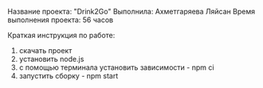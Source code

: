 Название проекта: "Drink2Go"
Выполнила: Ахметгаряева Ляйсан
Время выполнения проекта: 56 часов

Краткая инструкция по работе:
1) скачать проект
2) установить node.js
3) с помощью терминала установить зависимости - npm ci
4) запустить сборку - npm start
